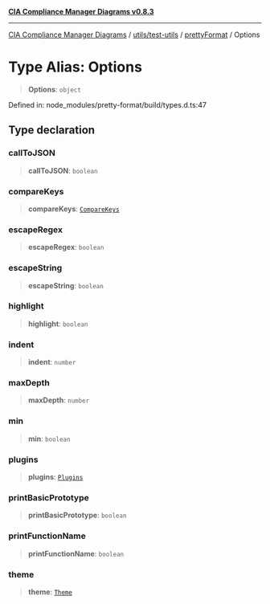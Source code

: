 [**CIA Compliance Manager Diagrams v0.8.3**](../../../../../README.md)

***

[CIA Compliance Manager Diagrams](../../../../../modules.md) / [utils/test-utils](../../../README.md) / [prettyFormat](../README.md) / Options

# Type Alias: Options

> **Options**: `object`

Defined in: node\_modules/pretty-format/build/types.d.ts:47

## Type declaration

### callToJSON

> **callToJSON**: `boolean`

### compareKeys

> **compareKeys**: [`CompareKeys`](CompareKeys.md)

### escapeRegex

> **escapeRegex**: `boolean`

### escapeString

> **escapeString**: `boolean`

### highlight

> **highlight**: `boolean`

### indent

> **indent**: `number`

### maxDepth

> **maxDepth**: `number`

### min

> **min**: `boolean`

### plugins

> **plugins**: [`Plugins`](Plugins.md)

### printBasicPrototype

> **printBasicPrototype**: `boolean`

### printFunctionName

> **printFunctionName**: `boolean`

### theme

> **theme**: [`Theme`](Theme.md)
